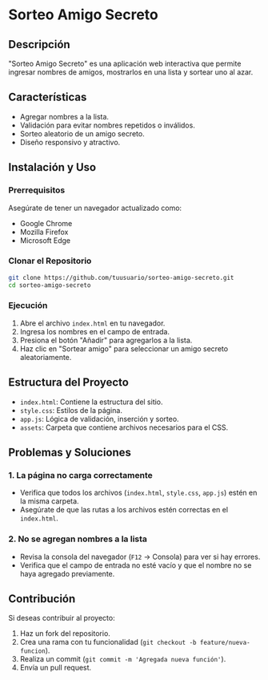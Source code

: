 # Sorteo Amigo Secreto

## Descripción
"Sorteo Amigo Secreto" es una aplicación web interactiva que permite ingresar nombres de amigos, mostrarlos en una lista y sortear uno al azar.

## Características
- Agregar nombres a la lista.
- Validación para evitar nombres repetidos o inválidos.
- Sorteo aleatorio de un amigo secreto.
- Diseño responsivo y atractivo.

## Instalación y Uso

### Prerrequisitos
Asegúrate de tener un navegador actualizado como:
- Google Chrome
- Mozilla Firefox
- Microsoft Edge

### Clonar el Repositorio
```sh
git clone https://github.com/tuusuario/sorteo-amigo-secreto.git
cd sorteo-amigo-secreto
```

### Ejecución
1. Abre el archivo `index.html` en tu navegador.
2. Ingresa los nombres en el campo de entrada.
3. Presiona el botón "Añadir" para agregarlos a la lista.
4. Haz clic en "Sortear amigo" para seleccionar un amigo secreto aleatoriamente.

## Estructura del Proyecto
- `index.html`: Contiene la estructura del sitio.
- `style.css`: Estilos de la página.
- `app.js`: Lógica de validación, inserción y sorteo.
- `assets`: Carpeta que contiene archivos necesarios para el CSS.

## Problemas y Soluciones
### 1. La página no carga correctamente
- Verifica que todos los archivos (`index.html`, `style.css`, `app.js`) estén en la misma carpeta.
- Asegúrate de que las rutas a los archivos estén correctas en el `index.html`.

### 2. No se agregan nombres a la lista
- Revisa la consola del navegador (`F12` -> Consola) para ver si hay errores.
- Verifica que el campo de entrada no esté vacío y que el nombre no se haya agregado previamente.

## Contribución
Si deseas contribuir al proyecto:
1. Haz un fork del repositorio.
2. Crea una rama con tu funcionalidad (`git checkout -b feature/nueva-funcion`).
3. Realiza un commit (`git commit -m 'Agregada nueva función'`).
4. Envía un pull request.
